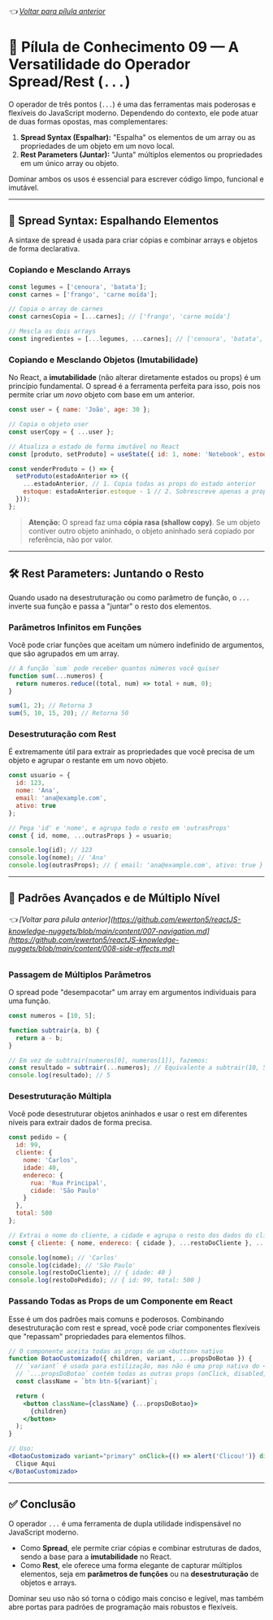 ###### 👈 [Voltar para pílula anterior](https://github.com/ewerton5/reactJS-knowledge-nuggets/refs/heads/main/content/008-side-effects.md)

# 📘 Pílula de Conhecimento 09 — A Versatilidade do Operador Spread/Rest (`...`)

O operador de três pontos (`...`) é uma das ferramentas mais poderosas e flexíveis do JavaScript moderno. Dependendo do contexto, ele pode atuar de duas formas opostas, mas complementares:

1.  **Spread Syntax (Espalhar):** "Espalha" os elementos de um array ou as propriedades de um objeto em um novo local.
2.  **Rest Parameters (Juntar):** "Junta" múltiplos elementos ou propriedades em um único array ou objeto.

Dominar ambos os usos é essencial para escrever código limpo, funcional e imutável.

---

## 🧩 Spread Syntax: Espalhando Elementos

A sintaxe de spread é usada para criar cópias e combinar arrays e objetos de forma declarativa.

### Copiando e Mesclando Arrays
```javascript
const legumes = ['cenoura', 'batata'];
const carnes = ['frango', 'carne moída'];

// Copia o array de carnes
const carnesCopia = [...carnes]; // ['frango', 'carne moída']

// Mescla os dois arrays
const ingredientes = [...legumes, ...carnes]; // ['cenoura', 'batata', 'frango', 'carne moída']
```

### Copiando e Mesclando Objetos (Imutabilidade)
No React, a **imutabilidade** (não alterar diretamente estados ou props) é um princípio fundamental. O spread é a ferramenta perfeita para isso, pois nos permite criar um *novo* objeto com base em um anterior.

```javascript
const user = { name: 'João', age: 30 };

// Copia o objeto user
const userCopy = { ...user };

// Atualiza o estado de forma imutável no React
const [produto, setProduto] = useState({ id: 1, nome: 'Notebook', estoque: 15 });

const venderProduto = () => {
  setProduto(estadoAnterior => ({
    ...estadoAnterior, // 1. Copia todas as props do estado anterior
    estoque: estadoAnterior.estoque - 1 // 2. Sobrescreve apenas a prop desejada
  }));
};
```
> **Atenção:** O spread faz uma **cópia rasa (shallow copy)**. Se um objeto contiver outro objeto aninhado, o objeto aninhado será copiado por referência, não por valor.

---

## 🛠️ Rest Parameters: Juntando o Resto

Quando usado na desestruturação ou como parâmetro de função, o `...` inverte sua função e passa a "juntar" o resto dos elementos.

### Parâmetros Infinitos em Funções
Você pode criar funções que aceitam um número indefinido de argumentos, que são agrupados em um array.

```javascript
// A função `sum` pode receber quantos números você quiser
function sum(...numeros) {
  return numeros.reduce((total, num) => total + num, 0);
}

sum(1, 2); // Retorna 3
sum(5, 10, 15, 20); // Retorna 50
```

### Desestruturação com Rest
É extremamente útil para extrair as propriedades que você precisa de um objeto e agrupar o restante em um novo objeto.

```javascript
const usuario = {
  id: 123,
  nome: 'Ana',
  email: 'ana@example.com',
  ativo: true
};

// Pega 'id' e 'nome', e agrupa todo o resto em 'outrasProps'
const { id, nome, ...outrasProps } = usuario;

console.log(id); // 123
console.log(nome); // 'Ana'
console.log(outrasProps); // { email: 'ana@example.com', ativo: true }
```

---

## 🚀 Padrões Avançados e de Múltiplo Nível

###### 👈 [Voltar para pílula anterior](https://github.com/ewerton5/reactJS-knowledge-nuggets/blob/main/content/007-navigation.md](https://github.com/ewerton5/reactJS-knowledge-nuggets/blob/main/content/008-side-effects.md)

### Passagem de Múltiplos Parâmetros
O spread pode "desempacotar" um array em argumentos individuais para uma função.

```javascript
const numeros = [10, 5];

function subtrair(a, b) {
  return a - b;
}

// Em vez de subtrair(numeros[0], numeros[1]), fazemos:
const resultado = subtrair(...numeros); // Equivalente a subtrair(10, 5)
console.log(resultado); // 5
```

### Desestruturação Múltipla
Você pode desestruturar objetos aninhados e usar o rest em diferentes níveis para extrair dados de forma precisa.

```javascript
const pedido = {
  id: 99,
  cliente: {
    nome: 'Carlos',
    idade: 40,
    endereco: {
      rua: 'Rua Principal',
      cidade: 'São Paulo'
    }
  },
  total: 500
};

// Extrai o nome do cliente, a cidade e agrupa o resto dos dados do cliente
const { cliente: { nome, endereco: { cidade }, ...restoDoCliente }, ...restoDoPedido } = pedido;

console.log(nome); // 'Carlos'
console.log(cidade); // 'São Paulo'
console.log(restoDoCliente); // { idade: 40 }
console.log(restoDoPedido); // { id: 99, total: 500 }
```

### Passando Todas as Props de um Componente em React
Esse é um dos padrões mais comuns e poderosos. Combinando desestruturação com rest e spread, você pode criar componentes flexíveis que "repassam" propriedades para elementos filhos.

```jsx
// O componente aceita todas as props de um <button> nativo
function BotaoCustomizado({ children, variant, ...propsDoBotao }) {
  // `variant` é usada para estilização, mas não é uma prop nativa do <button>
  // `...propsDoBotao` contém todas as outras props (onClick, disabled, etc.)
  const className = `btn btn-${variant}`;

  return (
    <button className={className} {...propsDoBotao}>
      {children}
    </button>
  );
}

// Uso:
<BotaoCustomizado variant="primary" onClick={() => alert('Clicou!')} disabled={false}>
  Clique Aqui
</BotaoCustomizado>
```

---

## ✅ Conclusão

O operador `...` é uma ferramenta de dupla utilidade indispensável no JavaScript moderno.

* Como **Spread**, ele permite criar cópias e combinar estruturas de dados, sendo a base para a **imutabilidade** no React.
* Como **Rest**, ele oferece uma forma elegante de capturar múltiplos elementos, seja em **parâmetros de funções** ou na **desestruturação** de objetos e arrays.

Dominar seu uso não só torna o código mais conciso e legível, mas também abre portas para padrões de programação mais robustos e flexíveis.
